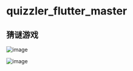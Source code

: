 # quizzler_flutter_master

##  猜谜游戏
![image](https://github.com/282207134/quizzler_flutter_master/assets/83965106/30916414-b47a-414c-8016-b3f6aaf71b14)

![image](https://github.com/282207134/quizzler_flutter_master/assets/83965106/c48133f4-be3c-4eaf-8c14-1bce57c8d98c)
